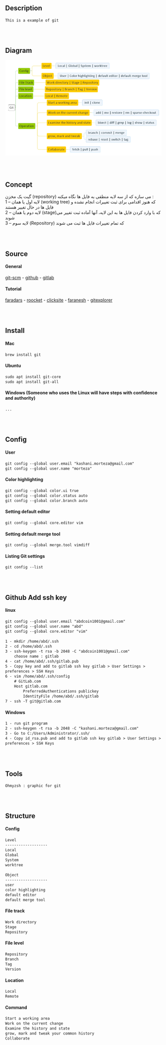 <!---------------------------------------[Description]-->
## Description
    This is a example of git


<!---------------------------------------[Diagram]-->
<br><br>

## Diagram

<div align="left"><img src="git.jpeg"></div>




<!---------------------------------------[Concept]-->
<br><br>

## Concept 

گیت یک مخزن (repository) می سازه که از سه لایه منطقی به فایل ها نگاه میکنه :
<br>
1 – لایه اول یا همان (working tree) که هنوز اقدامی برای ثبت تغییرات انجام نشده و فایل ها در حال تغییر هستند 
<br>
2 – لایه دوم یا همان (stage)که با وارد کردن فایل ها به این لایه، آنها آماده ثبت تغییر می شوند
<br>
3 – لایه سوم (Repository) که تمام تغییرات فایل ها ثبت می شوند




<!---------------------------------------[Source]-->
<br><br>

## Source

#### General
<a href="http://git-scm.com" target="_blank">git-scm</a> - 
<a href="http://github.com" target="_blank">github</a> - 
<a href="http://gitlab.com" target="_blank">gitlab</a>

#### Tutorial
<a href="http://faradars.org" target="_blank">faradars</a> - 
<a href="http://roocket.ir" target="_blank">roocket</a> - 
<a href="http://clicksite.org" target="_blank">clicksite</a> - 
<a href="http://faranesh.com" target="_blank">faranesh</a> -
<a href="https://gitexplorer.com/" target="_blank">gitexplorer</a> 



<!---------------------------------------[Install]-->
<br><br>

## Install

#### Mac
    brew install git

#### Ubuntu
    sudo apt install git-core
    sudo apt install git-all

#### Windows (Someone who uses the Linux will have steps with confidence and authority)
    ...


<!---------------------------------------[Config]-->
<br><br>

## Config

#### User

    git config --global user.email "kashani.morteza@gmail.com"      
    git config --global user.name "morteza"

#### Color highlighting

    git config --global color.ui true
    git config --global color.status auto
    git config --global color.branch auto

#### Setting default editor
    
    git config --global core.editor vim

#### Setting default merge tool

    git config --global merge.tool vimdiff

#### Listing Git settings
    
    git config --list


<!---------------------------------------[Github Add ssh key]-->
<br><br>

## Github Add ssh key

#### linux
    
	git config --global user.email "abdcoin1001@gmail.com"      
	git config --global user.name "abd"
	git config --global core.editor "vim"

	1 - mkdir /home/abd/.ssh
	2 - cd /home/abd/.ssh
	3 - ssh-keygen -t rsa -b 2048 -C "abdcoin1001@gmail.com"
		choose name : gitlab
	4 - cat /home/abd/.ssh/gitlab.pub
	5 - Copy key and add to gitlab ssh key gitlab > User Settings > preferences > SSH Keys
	6 - vim /home/abd/.ssh/config 
		# GitLab.com
		Host gitlab.com
			PreferredAuthentications publickey
			IdentityFile /home/abd/.ssh/gitlab
	7 - ssh -T git@gitlab.com

#### Windows

    1 - run git program
    2 - ssh-keygen -t rsa -b 2048 -C "kashani.morteza@gmail.com"
	3 - Go to C:/Users/Administrator/.ssh/
	4 - Copy id_rsa.pub and add to gitlab ssh key gitlab > User Settings > preferences > SSH Keys




<!---------------------------------------[Tools]-->
<br><br>

## Tools
    Ohmyzsh : graphic for git



<!---------------------------------------[Structure]-->
<br><br>

## Structure

<!-----------[Config]-->
#### Config 
    Level
    -------------------
    Local
    Global
    System
    worktree

    Object
    -------------------
    user
    color highlighting
    default editor
    default merge tool

<!-----------[File track]-->
#### File track
    Work directory
    Stage
    Repository

<!-----------[File Level]-->
#### File level
    Repository
    Branch
    Tag
    Version

<!-----------[Location]-->
#### Location
    Local
    Remote

<!-----------[Command]-->
#### Command
    Start a working area
    Work on the current change
    Examine the history and state 
    grow, mark and tweak your common history
    Collaborate